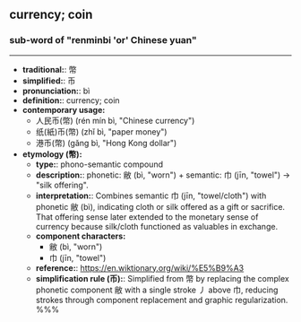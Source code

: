 ## currency; coin
### sub-word of "renminbi 'or' Chinese yuan"
---
- **traditional:**: 幣
- **simplified:**: 币
- **pronunciation:**: bì
- **definition:**: currency; coin
- **contemporary usage:**
  - 人民币(幣) (rén mín bì, "Chinese currency")
  - 纸(紙)币(幣) (zhǐ bì, "paper money")
  - 港币(幣) (gǎng bì, "Hong Kong dollar")
- **etymology (幣):**
  - **type:**: phono-semantic compound
  - **description:**: phonetic: 敝 (bì, "worn") + semantic: 巾 (jīn, "towel") → "silk offering".
  - **interpretation:**: Combines semantic 巾 (jīn, "towel/cloth") with phonetic 敝 (bì), indicating cloth or silk offered as a gift or sacrifice. That offering sense later extended to the monetary sense of currency because silk/cloth functioned as valuables in exchange.
  - **component characters:**
    - 敝 (bì, "worn")
    - 巾 (jīn, "towel")
  - **reference:**: https://en.wiktionary.org/wiki/%E5%B9%A3
  - **simplification rule (币):**: Simplified from 幣 by replacing the complex phonetic component 敝 with a single stroke 丿 above 巾, reducing strokes through component replacement and graphic regularization.
%%%
